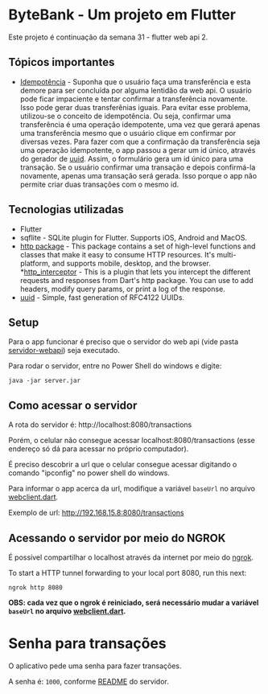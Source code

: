# ByteBank - Um projeto em Flutter

Este projeto é continuação da semana 31 - flutter web api 2.


## Tópicos importantes
* [Idempotência](https://en.wikipedia.org/wiki/Idempotence) - Suponha que o usuário faça uma transferência e esta demore para ser concluída por alguma lentidão da web api. O usuário pode ficar impaciente e tentar confirmar a transferência novamente. Isso pode gerar duas transferênias iguais. Para evitar esse problema, utilizou-se o conceito de idempotência. Ou seja, confirmar uma transferência é uma operação idempotente, uma vez que gerará apenas uma transferência mesmo que o usuário clique em confirmar por diversas vezes. Para fazer com que a confirmação da transferência seja uma operação idempotente, o app passou a gerar um id único, através do gerador de [uuid](https://en.wikipedia.org/wiki/Universally_unique_identifier). Assim, o formulário gera um id único para uma transação. Se o usuário confirmar uma transação e depois confirmá-la novamente, apenas uma transação será gerada. Isso porque o app não permite criar duas transações com o mesmo id.


## Tecnologias utilizadas

* Flutter
* sqflite - SQLite plugin for Flutter. Supports iOS, Android and MacOS.
* [http package](https://pub.dev/packages/http) - This package contains a set of high-level functions and classes that make it easy to consume HTTP resources. It's multi-platform, and supports mobile, desktop, and the browser.
*[http_interceptor](https://pub.dev/packages/http_interceptor) - This is a plugin that lets you intercept the different requests and responses from Dart's http package. You can use to add headers, modify query params, or print a log of the response.
* [uuid](https://pub.dev/packages/uuid) - Simple, fast generation of RFC4122 UUIDs.

## Setup

Para o app funcionar é preciso que o servidor do web api (vide pasta [servidor-webapi](./servidor-webapi/)) seja executado.

Para rodar o servidor, entre no Power Shell do windows e digite:

```
java -jar server.jar
```

## Como acessar o servidor

A rota do servidor é: http://localhost:8080/transactions

Porém, o celular não consegue acessar localhost:8080/transactions (esse endereço só dá para acessar no próprio computador).

É preciso descobrir a url que o celular consegue acessar digitando o comando "ipconfig" no power shell do windows.

Para informar o app acerca da url, modifique a variável `baseUrl` no arquivo [webclient.dart](./byte_bank/lib/http/webclient.dart).

Exemplo de url: http://192.168.15.8:8080/transactions

## Acessando o servidor por meio do NGROK

É possível compartilhar o localhost através da internet por meio do [ngrok](https://ngrok.com/).

To start a HTTP tunnel forwarding to your local port 8080, run this next:
```
ngrok http 8080
```

**OBS: cada vez que o ngrok é reiniciado, será necessário mudar a variável `baseUrl` no arquivo [webclient.dart](./byte_bank/lib/http/webclient.dart).**


# Senha para transações

O aplicativo pede uma senha para fazer transações.

A senha é: `1000`, conforme [README](./servidor-webapi/README.md) do servidor.


